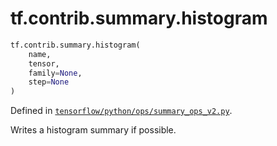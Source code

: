 <div itemscope itemtype="http://developers.google.com/ReferenceObject">
<meta itemprop="name" content="tf.contrib.summary.histogram" />
<meta itemprop="path" content="Stable" />
</div>

# tf.contrib.summary.histogram

``` python
tf.contrib.summary.histogram(
    name,
    tensor,
    family=None,
    step=None
)
```



Defined in [`tensorflow/python/ops/summary_ops_v2.py`](/code/stable/tensorflow/python/ops/summary_ops_v2.py).

Writes a histogram summary if possible.